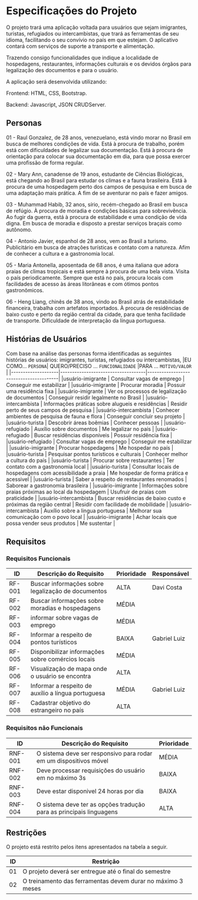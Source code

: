 # Especificações do Projeto
O projeto trará uma aplicação voltada para usuários que sejam imigrantes, turistas, refugiados ou intercambistas, que trará as ferramentas de seu idioma, facilitando o seu convívio no país em que estejam. O aplicativo contará com serviços de suporte a transporte e alimentação.

Trazendo consigo funcionalidades que indique a localidade de hospedagens, restaurantes, informações culturais e os devidos órgãos para legalização des documentos e para o usuário.

A aplicação será desenvolvida utilizando:

Frontend: HTML, CSS, Bootstrap.

Backend: Javascript, JSON CRUDServer.


## Personas

01 - Raul Gonzalez, de 28 anos, venezuelano, está vindo morar no Brasil em busca de melhores condições de vida. Está à procura de trabalho, porém está com dificuldades de legalizar sua documentação. Está à procura de orientação para colocar sua documentação em dia, para que possa exercer uma profissão de forma regular.

02 - Mary Ann, canadense de 19 anos, estudante de Ciências Biológicas, está chegando ao Brasil para estudar os climas e a fauna brasileira. Está à procura de uma hospedagem perto dos campos de pesquisa e em busca de uma adaptação mais prática. A fim de se aventurar no país e fazer amigos.

03 - Muhammad Habib, 32 anos, sírio, recém-chegado ao Brasil em busca de refúgio. À procura de moradia e condições básicas para sobrevivência. Ao fugir da guerra, está à procura de estabilidade e uma condição de vida digna. Em busca de moradia e disposto a prestar serviços braçais como autônomo.

04 - Antonio Javier, espanhol de 28 anos, vem ao Brasil a turismo. Publicitário em busca de atrações turísticas e contato com a natureza. Afim de conhecer a cultura e a gastronomia local.

05 - Maria Antonella, aposentada de 68 anos, é uma italiana que adora praias de climas tropicais e está sempre à procura de uma bela vista. Visita o país periodicamente. Sempre que está no país, procura locais com facilidades de acesso às áreas litorâneas e com ótimos pontos gastronômicos.

06 - Heng Liang, chinês de 38 anos, vindo ao Brasil atrás de estabilidade financeira, trabalha com artefatos importados. À procura de residências de baixo custo e perto da região central da cidade, para que tenha facilidade de transporte. Dificuldade de interpretação da língua portuguesa.

## Histórias de Usuários

Com base na análise das personas forma identificadas as seguintes histórias de usuários:
imigrantes, turistas, refugiados ou intercambistas,
|EU COMO... `PERSONA`| QUERO/PRECISO ... `FUNCIONALIDADE` |PARA ... `MOTIVO/VALOR`                 |
|--------------------|------------------------------------|----------------------------------------|
|usuário-imigrante   | Consultar vagas de emprego          | Conseguir me estabilizar  |
|usuário-imigrante   | Procurar moradia                 | Possuir uma residência fixa |
|usuário-imigrante   | Ver os processos de legalização de documentos | Conseguir residir legalmente no Brasil |
|usuário-intercambista   | Informações práticas sobre alugueis e residências | Residir perto de seus campos de pesquisa |
|usuário-intercambista   | Conhecer ambientes de pesquisa de fauna e flora | Conseguir concluir seu projeto |
|usuário-turista   | Descobrir áreas boêmias | Conhecer pessoas |
|usuário-refugiado   | Auxílio sobre documentos | Me legalizar no país  |
|usuário-refugiado   | Buscar residências disponiveis | Possuir residência fixa |
|usuário-refugiado   | Consultar vagas de emprego | Conseguir me estabilizar  |
|usuário-imigrante   | Procurar hospedagens | Me hospedar no país |
|usuário-turista   | Pesquisar pontos turísticos e culturais | Conhecer melhor a cultura do país |
|usuário-turista   | Procurar sobre restaurantes | Ter contato com a gastronomia local |
|usuário-turista   | Consultar locais de hospedagens com acessibilidade a praia | Me hospedar de forma prática e acessivel |
|usuário-turista   | Saber a respeito de restaurantes renomados | Saborear a gastronomia brasileira |
|usuário-imigrante   | Informações sobre praias próximas ao local da hospedagem | Usufruir de praias com praticidade |
|usuário-intercambista   | Buscar residências de baixo custo e próximas da região central | Residir com facilidade de mobilidade |
|usuário-intercambista   | Auxílio sobre a lingua portuguesa | Melhorar sua comunicação com o povo local |
|usuário-imigrante   | Achar locais que possa vender seus produtos | Me sustentar |

## Requisitos

### Requisitos Funcionais

|ID    | Descrição do Requisito  | Prioridade | Responsável |
|------|-----------------------------------------|----| ----|
|RF-001| Buscar informações sobre legalização de documentos | ALTA | Davi Costa |
|RF-002| Buscar informações sobre moradias e hospedagens | MÉDIA | | Davi Costa |
|RF-003| informar sobre vagas de emprego  | MÉDIA | |
|RF-004| Informar a respeito de pontos turísticos | BAIXA | Gabriel Luiz |
|RF-005| Disponibilizar informações sobre comércios locais | MÉDIA | |
|RF-006| Visualização de mapa onde o usuário se encontra | ALTA | |
|RF-007| Informar a respeito de auxílio a língua portuguesa | MÉDIA | Gabriel Luiz |
|RF-008| Cadastrar objetivo do estrangeiro no país | ALTA | |


### Requisitos não Funcionais

|ID     | Descrição do Requisito  |Prioridade |
|-------|-------------------------|----|
|RNF-001| O sistema deve ser responsivo para rodar em um dispositivos móvel | MÉDIA | 
|RNF-002| Deve processar requisições do usuário em no máximo 3s |  BAIXA | 
|RNF-003| Deve estar disponivel 24 horas por dia |  BAIXA | 
|RNF-004| O sistema deve ter as opções tradução para as principais linguagens | ALTA | 


## Restrições

O projeto está restrito pelos itens apresentados na tabela a seguir.

|ID| Restrição                                             |
|--|-------------------------------------------------------|
|01| O projeto deverá ser entregue até o final do semestre |
|02| O treinamento das ferramentas devem durar no máximo 3 meses |
